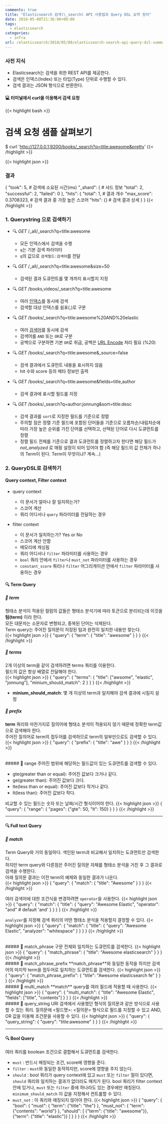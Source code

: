 ```yaml
---
comments: true
title: "Elasticsearch 검색(\_search) API 사용법과 Query DSL 요약 정리"
date: 2018-05-08T21:36:00+09:00
tags:
  - elasticsearch
categories:
  - infra
url: /elasticsearch/2018/05/08/elasticsearch-search-api-query-dsl-summary/
---
```

### 사전 지식
- Elasticsearch는 검색을 위한 REST API를 제공한다.
- 검색은 인덱스(Index) 또는 타입(Type) 단위로 수행할 수 있다.
- 검색 결과는 JSON 형식으로 반환한다.
  
  
#### 💻 터미널에서 curl을 이용해서 검색 요청
{{< highlight bash >}}
# 검색 요청 샘플 살펴보기
$ curl 'http://127.0.0.1:9200/books/_search?q=title:awesome&pretty'
{{< /highlight >}}

{{< highlight json >}}
### 결과
{
  "took": 5,  # 검색에 소요된 시간(ms)
  "_shard": {  # 샤드 정보
    "total": 2,
    "successful": 2,
    "failed": 0
  },
  "hits": {
    "total": 1,  # 결과 개수
    "max_score": 0.3708323,  # 검색 결과 중 가장 높은 스코어
    "hits": {}  # 검색 결과 상세
  }
}
{{< /highlight >}}

### 1. Querystring 으로 검색하기
- 🔍 *GET* /_all/_search?q=title:awesome
  - 모든 인덱스에서 검색을 수행
  - ```q```는 기본 검색 파라미터
  - ```q```의 값으로 ```검색필드:검색어```를 전달
  
  
- 🔍 *GET* /_all/_search?q=title:awesome&size=50
  - 검색된 결과 도큐먼트를 몇 개까지 표시할지 지정
  
  
- 🔍 *GET* /books,videos/_search?q=title:awesome
  - 여러 <u>인덱스</u>를 동시에 검색
  - 검색할 대상 인덱스를 쉼표(,)로 구분
  
  
- 🔍 *GET* /books/_search?q=title:awesome%20AND%20elastic
  - 여러 <u>검색어</u>를 동시에 검색
  - 검색어를 ```AND``` 또는 ```OR```로 구분
  - 공백으로 구분하면 기본 ```OR```로 취급, 공백은 [URL Encode](https://en.wikipedia.org/wiki/Percent-encoding) 처리 필요 (%20)
  
  
- 🔍 *GET* /books/_search?q=title:awesome&_source=false
  - 검색 결과에서 도큐먼트 내용을 표시하지 않음
  - hit 수와 score 등의 메타 정보만 출력
  
  
- 🔍 *GET* /books/_search?q=title:awesome&fields=title,author
  - 검색 결과에 표시할 필드를 지정
  
  
- 🔍 *GET* /books/_search?q=author:jonnung&sort=title:desc
  - 검색 결과를 ```sort```로 지정한 필드를 기준으로 정렬
  - 주의할 점은 정렬 기준 필드에 포함된 단어들을 기준으로 오름차순/내림차순에 따라 가장 높은 순위를 가진 단어를 선택하고, 선택된 단어로 다시 도큐먼트를 정렬
  - 정렬 필드 전체를 기준으로 결과 도큐먼트를 정렬하고자 한다면 해당 필드가 _not_analyzed_ 로 매핑 설정이 되어 있어야 함
    (즉 해당 필드의 값 전체가 하나의 Term이 된다. Term이 무엇이냐? 계속...)
  
  
### 2. QueryDSL로 검색하기
  

#### Query context, Filter context
  

- query context
  - 이 문서가 얼마나 잘 일치하는가?
  - 스코어 계산
  - 쿼리 어디서나 ```query``` 파라미터를 전달하는 경우
  
   
- filter context
  - 이 문서가 일치하는가? Yes or No
  - 스코어 계산 안함
  - 메모리에 캐싱됨
  - 쿼리 어디서나 ```filter``` 파라미터를 사용하는 경우
  - ```bool``` 쿼리 안에서 ```filter```나 ```must_not``` 파라미터를 사용하는 경우
  - ```constant_score``` 쿼리나 ```filter``` 어그리게이션 안에서 ```filter``` 파라미터를 사용하는 경우
  
  
#### 🔍 Term Query
##### 📝 term
형태소 분석이 적용된 컬럼의 값들은 형태소 분석기에 따라 토큰으로 분리되는데 이것을 **텀(term)** 이라 한다.  
모든 대문자는 소문자로 변형되고, 중복된 단어는 삭제된다.  
Term query는 주어진 질의문이 저장된 텀과 완전히 일치한 내용만 찾는다.  
{{< highlight json >}}
{
  "query": {
    "term": {
      "title": "awesome"
    }
  }
}
{{< /highlight >}}
<br> 
##### 📝 terms
2개 이상의 term을 같이 검색하려면 terms 쿼리를 이용한다.  
필드의 값은 항상 배열로 전달해야 한다.  
{{< highlight json >}}
{
  "query": {
    "terms": {
      "title": ["awsome", "elastic", "jonnung"],
      "minium_should_match": 2
    }
  }
}
{{< /highlight >}}

- **minium_should_match**: 몇 개 이상의 term과 일치해야 검색 결과에 시킬지 설정
  
  
##### 📝 prefix
**term** 쿼리와 마찬가지로 질의어에 형태소 분석이 적용되지 않기 때문에 정확한 term값으로 검색해야 한다.  
주어진 질의어로 term의 접두어를 검색하므로 term의 일부만으로도 검색할 수 있다.  
{{< highlight json >}}
{
  "query": {
    "prefix": {
      "title": "awe"
    }
  }
}
{{< /highlight >}}

<br>
##### 📝 range
주어진 범위에 해당하는 필드값이 있는 도큐먼트를 검색할 수 있다.  

- gte(greater than or equal): 주어진 값보다 크거나 같다.
- ge(greater than): 주어진 값보다 크다.
- lte(less than or equal): 주어진 값보다 작거나 같다.
- lt(less than): 주어진 값보다 작다.

비교할 수 있는 필드는 숫자 또는 날짜/시간 형식이어야 한다.
{{< highlight json >}}
{
  "query": {
    "range": {
      "pages": {"gte": 50, "lt": 150}
    }
  }
}
{{< /highlight >}}

----
#### 🔍 Full text Query
##### 📝 match
Term Query와 거의 동일하다. 색인된 term과 비교해서 일치하는 도큐먼트만 검색한다.  
하지만 term query와 다른점은 주어진 질의문 자체를 형태소 분석을 거친 후 그 결과로 검색을 수행한다.  
아래 질의문 결과는 이전 term의 예제와 동일한 결과가 나온다.  
{{< highlight json >}}
{
  "query": {
    "match": {
      "title": "Awesome"
    }
  }
}
{{< /highlight >}}

여러 검색어에 대한 조건식을 변경하려면 ```operator```을 사용한다.
{{< highlight json >}}
{
  "query": {
    "match": {
      "title": {
        "query": "Awesome Elastic",
        "operator": "and"  # default 'and'
      }
    }
  }
}
{{< /highlight >}}

```analyzer```를 지정해 검색 쿼리의 어떤 형태소 분석을 적용할지 결정할 수 있다.
{{< highlight json >}}
{
  "query": {
    "match": {
      "title": {
        "query": "Awesome Elastic",
        "analyzer": "whitespace"
      }
    }
  }
}
{{< /highlight >}} 

<br>
##### 📝 match_phrase
구문 전체와 일치하는 도큐먼트를 검색한다.
{{< highlight json >}}
{
  "query": {
    "match_phrase": {
      "title": "Awesome elasticsearch"
    }
  }
}
{{< /highlight >}}

<br>
##### 📝 match_phrase_prefix
**match_phrase**와 동일한 동작을 하지만 검색어의 마지막 term을 접두어로 일치하는 도큐먼트를 검색한다.
{{< highlight json >}}
{
  "query": {
    "match_phrase_prefix": {
      "title": "Awesome elasticsearch fe"
    }
  }
}
{{< /highlight >}}

<br>
##### 📝 multi_match
**match** query를 여러 필드에 적용할 때 사용한다.
{{< highlight json >}}
{
  "query": {
    "multi_match": {
      "title": "Awesome Elastic",
      "fields": ["title", "contents"]
    }
  }
}
{{< /highlight >}}

<br>
##### 📝 query_string
URI 검색에서 사용했던 형식의 질의문과 같은 방식으로 사용할 수 있는 쿼리.  
질의문에 <필드명>: <질의문> 형식으로 필드를 지정할 수 있고 AND, OR 값을 이용해 조건문을 사용할 수 있다.  
{{< highlight json >}}
{
  "query": {
    "query_string": {
      "query": "title:awesome"
    }
  }
}
{{< /highlight >}}


----
#### 🔍 Bool Query
여러 쿼리를 boolean 조건으로 결합해서 도큐먼트를 검색한다.
  
- `must` : 반드시 매칭되는 조건, score에 영향을 준다.
- `filter` : ```must```와 동일한 동작하지만, score에 영향을 주지 않는다.
- `should` : bool 쿼리가 query context에 있고 ```must``` 또는 ```filter``` 절이 있다면, ```should``` 쿼리와 일치하는 결과가 없더라도 매치가 된다. bool 쿼리가 filter context 안에 있거나, ```must``` 또는 ```filter``` 중에 하나라도 있는 경우에만 매칭된다. ```minimum_should_match``` 이 값을 지정해서 컨트롤할 수 있다.
- `must_not` : 이 쿼리와 매칭되지 않아야 한다.
{{< highlight json >}}
{
  "query": {
    "bool": {
      "must": {
        "term": {"title": "the"}
      },
      "must_not": {
        "term": {"contents": "world"}
      },
      "should": [
        {"term": {"title": "awesome"}},
        {"term": {"title": "elastic"}}
      ]
    }
  }
}
{{< /highlight >}} 

